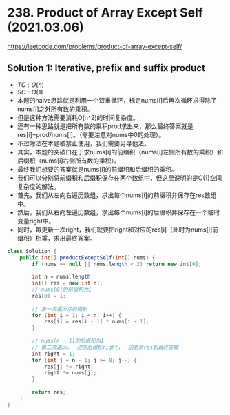 # 238. Product of Array Except Self (2021.03.06)

https://leetcode.com/problems/product-of-array-except-self/

## Solution 1: Iterative, prefix and suffix product

- $TC:O(n)$
- $SC:O(1)$
- 本题的naive思路就是利用一个双重循环，标定nums[i]后再次循环求得除了nums[i]之外所有数的乘积。
- 但是这种方法需要消耗O(n^2)的时间复杂度。
- 还有一种思路就是把所有数的乘积prod求出来，那么最终答案就是res[i]=prod/nums[i]。（需要注意对nums中0的处理）。
- 不过除法在本题被禁止使用，我们需要另寻他法。
- 其实，本题的突破口在于求nums[i]的前缀积（nums[i]左侧所有数的乘积）和后缀积（nums[i]右侧所有数的乘积）。
- 最终我们想要的答案就是nums[i]的前缀积和后缀积的乘积。
- 我们可以分别将前缀积和后缀积保存在两个数组中，但这里说明的是O(1)空间复杂度的解法。
- 首先，我们从左向右遍历数组，求出每个nums[i]的前缀积并保存在res数组中。
- 然后，我们从右向左遍历数组，求出每个nums[i]的后缀积并保存在一个临时变量right中。
- 同时，每更新一次right，我们就要把right和对应的res[i]（此时为nums[i]前缀积）相乘，求出最终答案。

```java
class Solution {
    public int[] productExceptSelf(int[] nums) {
        if (nums == null || nums.length < 2) return new int[0];
        
        int n = nums.length;
        int[] res = new int[n];
        // nums[0]的前缀积为1
        res[0] = 1;
        
        // 第一次遍历求前缀积
        for (int i = 1; i < n; i++) {
            res[i] = res[i - 1] * nums[i - 1];
        }
        
        // nums[n - 1]的后缀积为1
        // 第二次遍历，一边求后缀积right，一边更新res到最终答案
        int right = 1;
        for (int j = n - 1; j >= 0; j--) {
            res[j] *= right;
            right *= nums[j];
        }
        
        return res;
    }
}
```
